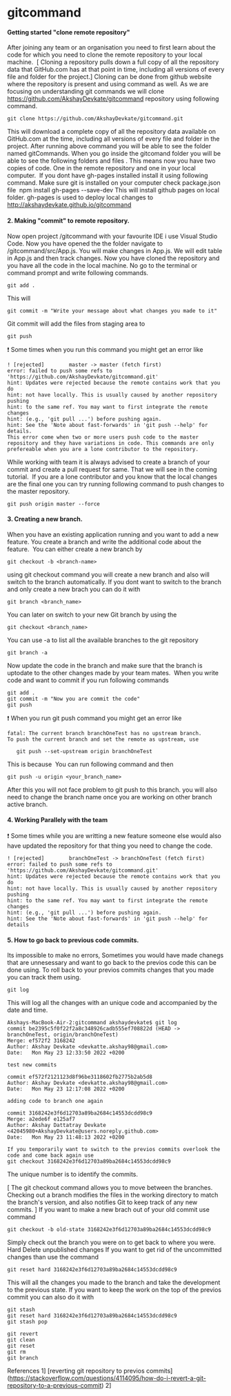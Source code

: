 # gitcommand

 #### Getting started "clone remote repository"

After joining any team or an organisation you need to first learn about the code for which you need to clone the remote repository to your local machine. 
[ Cloning a repository pulls down a full copy of all the repository data that GitHub.com has at that point in time, including all versions of every file and folder for the project.]
Cloning can be done from github website where the repository is present and using command as well. As we are focusing on understanding git commands we will clone https://github.com/AkshayDevkate/gitcommand repository using following command.
```
git clone https://github.com/AkshayDevkate/gitcommand.git
```
This will download a complete copy of all the repository data available on GitHub.com at the time, including all versions of every file and folder in the project.
After running above command you will be able to see the folder named gitCommands.  When you go inside the gitcomand folder you will be able to see the following folders and files .
This means now you have two copies of code. One in the remote repository and one in your local computer. 
If you dont have gh-pages installed install it using following command. Make sure git is installed on your computer check package.json file 
npm install gh-pages --save-dev
This will install github pages on local folder. gh-pages is used to deploy local changes to http://akshaydevkate.github.io/gitcommand

#### 2. Making "commit" to remote repository. 
Now open project /gitcommand with your favourite IDE i use Visual Studio Code. Now you have opened the the folder navigate to /gitcommand/src/App.js. You will make changes in App.js. We will edit table in App.js and then track changes.
Now you have cloned the repository and you have all the code in the local machine. No go to the terminal or command prompt and write following commands.
```
git add .
```
This will 
```
git commit -m "Write your message about what changes you made to it"
```
Git commit will add the files from staging area to 
```
git push 
```
:exclamation: Some times when you run this command you might get an error like
```
! [rejected]        master -> master (fetch first)
error: failed to push some refs to 'https://github.com/AkshayDevkate/gitcommand.git'
hint: Updates were rejected because the remote contains work that you do
hint: not have locally. This is usually caused by another repository pushing
hint: to the same ref. You may want to first integrate the remote changes
hint: (e.g., 'git pull ...') before pushing again.
hint: See the 'Note about fast-forwards' in 'git push --help' for details.
This error come when two or more users push code to the master repository and they have variations in code. This commands are only prefereable when you are a lone contributor to the repository. 
```
While working with team it is always advised to create a branch of your commit and create a pull request for same. That we will see in the coming tutorial. 
If you are a lone contributor and you know that the local changes are the final one you can try running following command to push changes to the master repository. 
```
git push origin master --force
```
#### 3. Creating a new branch. 
When you have an existing application running and you want to add a new feature. You create a branch and write the additional code about the feature. 
You can either create a new branch by 
```
git checkout -b <branch-name>
```
using git checkout command you will create a new branch and also will switch to the branch automatically.
If you dont want to switch to the branch and only create a new brach you can do it with 
```
git branch <branch_name>
```
You can later on switch to your new Git branch by using the
```
git checkout <branch_name>
```
You can use -a to list all the available branches to the git repository 
```
git branch -a 
```
Now update the code in the branch and make sure that the branch is uptodate to the other changes made by your team mates. 
When you write code and want to commit if you run following commands 
```
git add .
git commit -m "Now you are commit the code"
git push
```
:exclamation: When you run git push command you might get an error like 
```
fatal: The current branch branchOneTest has no upstream branch.
To push the current branch and set the remote as upstream, use

   git push --set-upstream origin branchOneTest
```
This is because 
You can run following command and then 
```
git push -u origin <your_branch_name>
```
After this you will not face problem to git push to this branch. you will also need to change the branch name once you are working on other branch active branch.
#### 4. Working Parallely with the team 
:exclamation: Some times while you are writting a new feature someone else would also have updated the repository for that thing you need to change the code.
```
! [rejected]        branchOneTest -> branchOneTest (fetch first)
error: failed to push some refs to 'https://github.com/AkshayDevkate/gitcommand.git'
hint: Updates were rejected because the remote contains work that you do
hint: not have locally. This is usually caused by another repository pushing
hint: to the same ref. You may want to first integrate the remote changes
hint: (e.g., 'git pull ...') before pushing again.
hint: See the 'Note about fast-forwards' in 'git push --help' for details
```
#### 5. How to go back to previous code commits.

Its impossible to make no errors, Sometimes you would have made chanegs that are unnesessary and want to go back to the previos code this can be done using. To roll back to your previos commits changes that you made you can track them using.
```
git log
```
This will log all the changes with an unique code and accompanied by the date and time. 
```
Akshays-MacBook-Air-2:gitcommand akshaydevkate$ git log
commit be2395c5f0f22f2a8c348926cadb555ef708822d (HEAD -> branchOneTest, origin/branchOneTest)
Merge: ef572f2 3168242
Author: Akshay Devkate <devkatte.akshay98@gmail.com>
Date:   Mon May 23 12:33:50 2022 +0200

test new commits

commit ef572f2121123d8f96be3118602fb2775b2ab5d8
Author: Akshay Devkate <devkatte.akshay98@gmail.com>
Date:   Mon May 23 12:17:08 2022 +0200

adding code to branch one again

commit 3168242e3f6d12703a89ba2684c14553dcdd98c9
Merge: a2ede6f e125af7
Author: Akshay Dattatray Devkate <42045980+AkshayDevkate@users.noreply.github.com>
Date:   Mon May 23 11:48:13 2022 +0200

If you temporarily want to switch to the previos commits overlook the code and come back again use 
git checkout 3168242e3f6d12703a89ba2684c14553dcdd98c9
```

The unique number is to identify the commits.

[ The git checkout command allows you to move between the branches. Checking out a branch modifies the files in the working directory to match the branch's version, and also notifies Git to keep track of any new commits. ]
If you want to make a new brach out of your old commit use command 
```
git checkout -b old-state 3168242e3f6d12703a89ba2684c14553dcdd98c9
```
Simply check out the branch you were on to get back to where you were.
Hard Delete unpublished changes
If you want to get rid of the uncommitted changes than use the command 
```
git reset hard 3168242e3f6d12703a89ba2684c14553dcdd98c9
```
This will all the changes you made to the branch and take the development to the previous state.
If you want to keep the work on the top of the previos commit you can also do it with 
```
git stash 
git reset hard 3168242e3f6d12703a89ba2684c14553dcdd98c9
git stash pop 
```
```
git revert 
git clean 
git reset 
git rm 
git branch 
```
References
1] [reverting git repository to previos commits] (https://stackoverflow.com/questions/4114095/how-do-i-revert-a-git-repository-to-a-previous-commit)
2]
